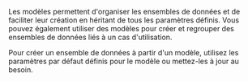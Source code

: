 Les modèles permettent d'organiser les ensembles de données et de faciliter leur création en héritant de tous les paramètres définis. Vous pouvez également utiliser des modèles pour créer et regrouper des ensembles de données liés à un cas d'utilisation.

Pour créer un ensemble de données à partir d'un modèle, utilisez les paramètres par défaut définis pour le modèle ou mettez-les à jour au besoin.
